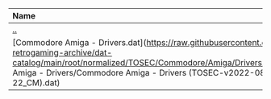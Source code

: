 |Name|Size|
|:---|---:|
|[..](../index.html)|DIR|
|[Commodore Amiga - Drivers.dat](https://raw.githubusercontent.com/open-retrogaming-archive/dat-catalog/main/root/normalized/TOSEC/Commodore/Amiga/Drivers/Commodore Amiga - Drivers/Commodore Amiga - Drivers (TOSEC-v2022-08-22_CM).dat)|7925|
